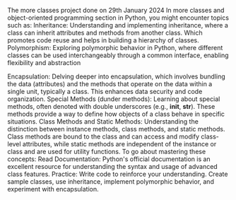 The more classes project done on 29th January 2024
In more classes and object-oriented programming section in Python, you might encounter topics such as:
Inheritance: Understanding and implementing inheritance, where a class can inherit attributes and methods from another class. Which promotes code reuse and helps in building a hierarchy of classes.
Polymorphism: Exploring polymorphic behavior in Python, where different classes can be used interchangeably through a common interface, enabling flexibility and abstraction

Encapsulation: Delving deeper into encapsulation, which involves bundling the data (attributes) and the methods that operate on the data within a single unit, typically a class. This enhances data security and code organization.
Special Methods (dunder methods): Learning about special methods, often denoted with double underscores (e.g., __init__, __str__). These methods provide a way to define how objects of a class behave in specific situations.
Class Methods and Static Methods: Understanding the distinction between instance methods, class methods, and static methods. Class methods are bound to the class and can access and modify class-level attributes, while static methods are independent of the instance or class and are used for utility functions.
To go about mastering these concepts:
Read Documentation: Python's official documentation is an excellent resource for understanding the syntax and usage of advanced class features.
Practice: Write code to reinforce your understanding. Create sample classes, use inheritance, implement polymorphic behavior, and experiment with encapsulation.
